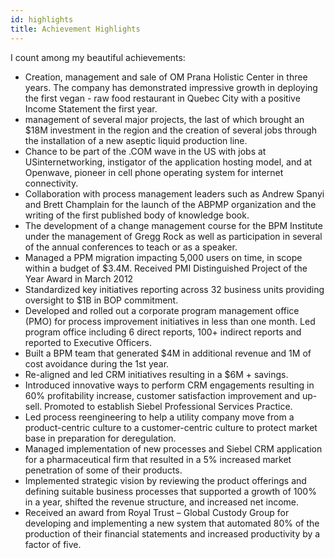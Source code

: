 ```yaml
---
id: highlights
title: Achievement Highlights
---
```


I count among my beautiful achievements:

- Creation, management and sale of OM Prana Holistic Center in three years. The company has demonstrated impressive growth in deploying the first vegan - raw food restaurant in Quebec City with a positive Income Statement the first year.
- management of several major projects, the last of which brought an \$18M investment in the region and the creation of several jobs through the installation of a new aseptic liquid production line.
- Chance to be part of the .COM wave in the US with jobs at USinternetworking, instigator of the application hosting model, and at Openwave, pioneer in cell phone operating system for internet connectivity.
- Collaboration with process management leaders such as Andrew Spanyi and Brett Champlain for the launch of the ABPMP organization and the writing of the first published body of knowledge book.
- The development of a change management course for the BPM Institute under the management of Gregg Rock as well as participation in several of the annual conferences to teach or as a speaker.
- Managed a PPM migration impacting 5,000 users on time, in scope within a budget of \$3.4M. Received PMI Distinguished Project of the Year Award in March 2012
- Standardized key initiatives reporting across 32 business units providing oversight to \$1B in BOP commitment.
- Developed and rolled out a corporate program management office (PMO) for process improvement initiatives in less than one month. Led program office including 6 direct reports, 100+ indirect reports and reported to Executive Officers.
- Built a BPM team that generated \$4M in additional revenue and 1M of cost avoidance during the 1st year.
- Re-aligned and led CRM initiatives resulting in a \$6M + savings.
- Introduced innovative ways to perform CRM engagements resulting in 60% profitability increase, customer satisfaction improvement and up-sell. Promoted to establish Siebel Professional Services Practice.
- Led process reengineering to help a utility company move from a product-centric culture to a customer-centric culture to protect market base in preparation for deregulation.
- Managed implementation of new processes and Siebel CRM application for a pharmaceutical firm that resulted in a 5% increased market penetration of some of their products.
- Implemented strategic vision by reviewing the product offerings and defining suitable business processes that supported a growth of 100% in a year, shifted the revenue structure, and increased net income.
- Received an award from Royal Trust – Global Custody Group for developing and implementing a new system that automated 80% of the production of their financial statements and increased productivity by a factor of five.
